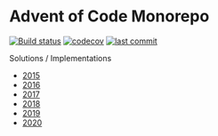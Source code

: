 # Advent of Code Monorepo
[![Build status](https://github.com/chriswk/adventofcode/workflows/Build/badge.svg)](https://github.com/chriswk/adventofcode/actions?query=workflow%3A%22Build%22)
[![codecov](https://codecov.io/gh/chriswk/adventofcode/branch/main/graph/badge.svg?token=AOBAPQMN13)](https://codecov.io/gh/chriswk/adventofcode)
[![last commit](https://img.shields.io/github/last-commit/chriswk/adventofcode.svg)](https://github.com/chriswk/adventofcode)

Solutions / Implementations
* [2015](https://github.com/chriswk/adventofcode/tree/main/src/main/kotlin/com/chriswk/aoc/advent2015)
* [2016](https://github.com/chriswk/adventofcode/tree/main/src/main/kotlin/com/chriswk/aoc/advent2016)
* [2017](https://github.com/chriswk/adventofcode/tree/main/src/main/kotlin/com/chriswk/aoc/advent2017)
* [2018](https://github.com/chriswk/adventofcode/tree/main/src/main/kotlin/com/chriswk/aoc/advent2018)
* [2019](https://github.com/chriswk/adventofcode/tree/main/src/main/kotlin/com/chriswk/aoc/advent2019)
* [2020](https://github.com/chriswk/adventofcode/tree/main/src/main/kotlin/com/chriswk/aoc/advent2020)
